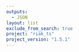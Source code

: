 ```yaml
---
outputs:
  - JSON
layout: list
exclude_from_search: true
project: "riak_ts"
project_version: "1.5.1"
---
```



